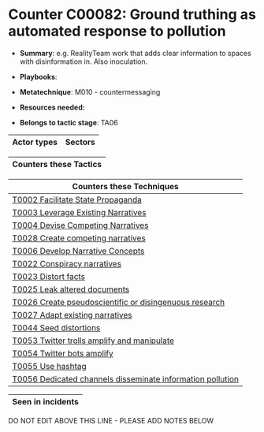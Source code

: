 # Counter C00082: Ground truthing as automated response to pollution

* **Summary**: e.g. RealityTeam work that adds clear information to spaces with disinformation in.  Also inoculation.

* **Playbooks**: 

* **Metatechnique**: M010 - countermessaging

* **Resources needed:** 

* **Belongs to tactic stage**: TA06


| Actor types | Sectors |
| ----------- | ------- |



| Counters these Tactics |
| ---------------------- |



| Counters these Techniques |
| ------------------------- |
| [T0002 Facilitate State Propaganda](../generated_pages/techniques/T0002.md) |
| [T0003 Leverage Existing Narratives](../generated_pages/techniques/T0003.md) |
| [T0004 Devise Competing Narratives](../generated_pages/techniques/T0004.md) |
| [T0028 Create competing narratives](../generated_pages/techniques/T0028.md) |
| [T0006 Develop Narrative Concepts](../generated_pages/techniques/T0006.md) |
| [T0022 Conspiracy narratives](../generated_pages/techniques/T0022.md) |
| [T0023 Distort facts](../generated_pages/techniques/T0023.md) |
| [T0025 Leak altered documents](../generated_pages/techniques/T0025.md) |
| [T0026 Create pseudoscientific or disingenuous research](../generated_pages/techniques/T0026.md) |
| [T0027 Adapt existing narratives](../generated_pages/techniques/T0027.md) |
| [T0044 Seed distortions](../generated_pages/techniques/T0044.md) |
| [T0053 Twitter trolls amplify and manipulate](../generated_pages/techniques/T0053.md) |
| [T0054 Twitter bots amplify](../generated_pages/techniques/T0054.md) |
| [T0055 Use hashtag](../generated_pages/techniques/T0055.md) |
| [T0056 Dedicated channels disseminate information pollution](../generated_pages/techniques/T0056.md) |



| Seen in incidents |
| ----------------- |


DO NOT EDIT ABOVE THIS LINE - PLEASE ADD NOTES BELOW